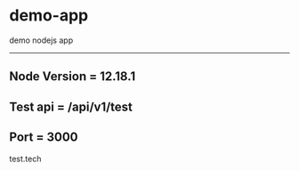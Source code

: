 # demo-app
demo nodejs app

---------------------------

Node Version = 12.18.1
----------------------

Test api =  /api/v1/test
------------------------

Port = 3000
------------

test.tech
